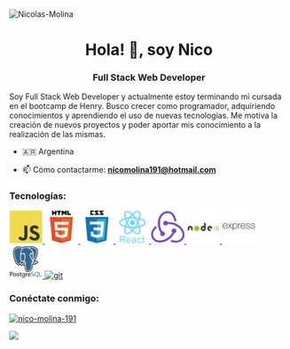 <img align="center" src="https://i.ibb.co/25V5YSq/Nicol-s-Molina.gif" alt="Nicolas-Molina" width=100% height=500px>
<h1 align="center">Hola! 👋, soy Nico</h1>
<h3 align="center">Full Stack Web Developer</h3>
<p>Soy Full Stack Web Developer y actualmente estoy terminando mi cursada en el bootcamp de Henry. Busco crecer como programador, adquiriendo conocimientos y aprendiendo el uso de nuevas tecnologías. Me motiva la creación de nuevos proyectos y poder aportar mis conocimiento a la realización de las mismas.</p>

- 🇦🇷 Argentina

- 📫 Cómo contactarme: **nicomolina191@hotmail.com**

<h3 align="left">Tecnologías:</h3>
<p align="left"> <a href="https://developer.mozilla.org/en-US/docs/Web/JavaScript" target="_blank"> <img src="https://raw.githubusercontent.com/devicons/devicon/master/icons/javascript/javascript-original.svg" alt="javascript" width="60" height="60"/> </a> <a href="https://www.w3.org/html/" target="_blank"> <img src="https://raw.githubusercontent.com/devicons/devicon/master/icons/html5/html5-original-wordmark.svg" alt="html5" width="60" height="60"/> </a> <a href="https://www.w3schools.com/css/" target="_blank"> <img src="https://raw.githubusercontent.com/devicons/devicon/master/icons/css3/css3-original-wordmark.svg" alt="css3" width="60" height="60"/> </a> <a href="https://reactjs.org/" target="_blank"> <img src="https://raw.githubusercontent.com/devicons/devicon/master/icons/react/react-original-wordmark.svg" alt="react" width="60" height="60"/> </a> </a> <a href="https://redux.js.org" target="_blank"> <img src="https://raw.githubusercontent.com/devicons/devicon/master/icons/redux/redux-original.svg" alt="redux" width="60" height="60"/> </a> <a href="https://nodejs.org" target="_blank"> <img src="https://raw.githubusercontent.com/devicons/devicon/master/icons/nodejs/nodejs-original-wordmark.svg" alt="nodejs" width="60" height="60"/> </a> <a href="https://expressjs.com" target="_blank"> <img src="https://raw.githubusercontent.com/devicons/devicon/master/icons/express/express-original-wordmark.svg" alt="express" width="60" height="60"/> </a> <a href="https://www.postgresql.org" target="_blank"> <img src="https://raw.githubusercontent.com/devicons/devicon/master/icons/postgresql/postgresql-original-wordmark.svg" alt="postgresql" width="60" height="60"/> <a href="https://git-scm.com/" target="_blank"> <img src="https://www.vectorlogo.zone/logos/git-scm/git-scm-icon.svg" alt="git" width="60" height="60"/> </a> </p>

<h3 align="left">Conéctate conmigo:</h3>
<p align="left">
<a href="https://linkedin.com/in/nico-molina191" target="blank"><img align="center" src="https://cdn.jsdelivr.net/npm/simple-icons@3.0.1/icons/linkedin.svg" alt="nico-molina-191" height="40" width="50" /></a>
</p>

<a href="https://github.com/nicomolina191">
  <img height="140em" src="https://github-readme-stats-eight-theta.vercel.app/api/top-langs/?username=nicomolina191&theme=radical&layout=compact" />
</a>
